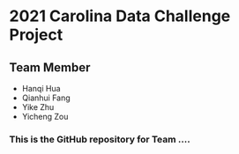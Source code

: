 # 2021 Carolina Data Challenge Project 

## Team Member
* Hanqi Hua
* Qianhui Fang
* Yike Zhu
* Yicheng Zou

### This is the GitHub repository for Team ....
